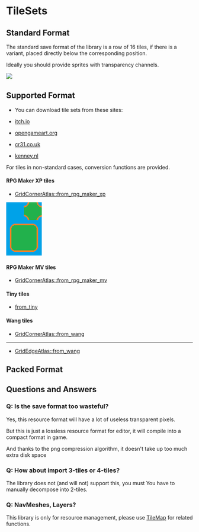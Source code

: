 # TileSets

## Standard Format

The standard save format of the library is a row of 16 tiles, if there is a variant, placed directly below the
corresponding position.

Ideally you should provide sprites with transparency channels.

![](https://lostgardenhome.files.wordpress.com/2019/09/essay-tiles-710781.jpg)

## Supported Format

- You can download tile sets from these sites:

- [itch.io](https://itch.io/game-assets/tag-tileset)
- [opengameart.org](https://opengameart.org/art-search-advanced?field_art_tags_tid=tileset)
- [cr31.co.uk](http://www.cr31.co.uk/stagecast/wang/tiles_c.html)
- [kenney.nl](https://kenney.nl/assets)

For tiles in non-standard cases, conversion functions are provided.

#### RPG Maker XP tiles

- [GridCornerAtlas::from_rpg_maker_xp](https://docs.rs/tileset/latest/tileset/struct.GridCornerAtlas.html#method.from_rpg_maker_xp)

![](https://github.com/oovm/TileMap/blob/dev/projects/tilemap-atlas/tests/rpg4x6/atlas.png)



#### RPG Maker MV tiles

- [GridCornerAtlas::from_rpg_maker_mv](https://docs.rs/tileset/latest/tileset/struct.GridCornerAtlas.html#method.from_rpg_maker_xp)

#### Tiny tiles

- [from_tiny](https://docs.rs/tileset/latest/tileset/struct.GridCornerAtlas.html#method.from_rpg_maker_xp)

#### Wang tiles

- [GridCornerAtlas::from_wang](https://docs.rs/tileset/latest/tileset/struct.GridCornerAtlas.html#method.from_rpg_maker_xp)

---

- [GridEdgeAtlas::from_wang](https://docs.rs/tileset/latest/tileset/struct.GridCornerAtlas.html#method.from_rpg_maker_xp)

## Packed Format

## Questions and Answers

### Q: Is the save format too wasteful?

Yes, this resource format will have a lot of useless transparent pixels.

But this is just a lossless resource format for editor, it will compile into a compact format in game.

And thanks to the png compression algorithm, it doesn't take up too much extra disk space

### Q: How about import 3-tiles or 4-tiles?

The library does not (and will not) support this, you must You have to manually decompose into 2-tiles.

### Q: NavMeshes, Layers?

This library is only for resource management, please
use [TileMap](https://github.com/oovm/Tilemap/tree/dev/projects/tilemap) for related functions.